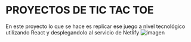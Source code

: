 # PROYECTOS DE TIC TAC TOE 
En este proyecto lo que se hace es replicar ese juego a nivel tecnológico utilizando React y desplegandolo al servicio de Netlify
![imagen](https://github.com/Ymbossio/tres-en-raya/assets/129323785/25392e1f-58d7-4e83-8fbd-c8dac462f01d)
